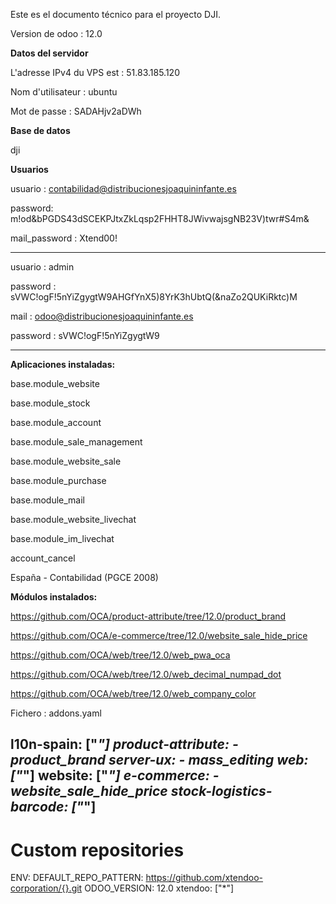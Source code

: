 Este es el documento técnico para el proyecto DJI.

Version de odoo : 12.0

**Datos del servidor**

L'adresse IPv4 du VPS est : 51.83.185.120

Nom d'utilisateur : ubuntu

Mot de passe :      SADAHjv2aDWh

**Base de datos**

dji

**Usuarios**

usuario : contabilidad@distribucionesjoaquininfante.es

password: m!od&bPGDS43dSCEKPJtxZkLqsp2FHHT8JWivwajsgNB23V)twr#S4m&

mail_password : Xtend00!

---

usuario : admin

password : sVWC!ogF!5nYiZgygtW9AHGfYnX5)8YrK3hUbtQ(&naZo2QUKiRktc)M

mail : odoo@distribucionesjoaquininfante.es

password : sVWC!ogF!5nYiZgygtW9

---

**Aplicaciones instaladas:**

base.module_website

base.module_stock

base.module_account

base.module_sale_management

base.module_website_sale

base.module_purchase

base.module_mail

base.module_website_livechat

base.module_im_livechat

account_cancel

España - Contabilidad (PGCE 2008)


**Módulos instalados:**

https://github.com/OCA/product-attribute/tree/12.0/product_brand

https://github.com/OCA/e-commerce/tree/12.0/website_sale_hide_price

https://github.com/OCA/web/tree/12.0/web_pwa_oca

https://github.com/OCA/web/tree/12.0/web_decimal_numpad_dot

https://github.com/OCA/web/tree/12.0/web_company_color

Fichero : addons.yaml

l10n-spain: ["*"]
product-attribute:
    - product_brand
server-ux:
    - mass_editing
web: ["*"]
website: ["*"]
e-commerce:
    - website_sale_hide_price
stock-logistics-barcode: ["*"]
---
# Custom repositories
ENV:
    DEFAULT_REPO_PATTERN: https://github.com/xtendoo-corporation/{}.git
    ODOO_VERSION: 12.0
xtendoo: ["*"]



